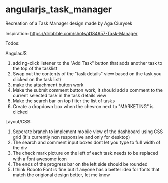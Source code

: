 # angularjs_task_manager
Recreation of a Task Manager design made by Aga Ciurysek

Inspiration: https://dribbble.com/shots/4184957-Task-Manager

Todos:

AngularJS 
1) add ng-click listener to the "Add Task" button that adds another task to the top of the tasklist
2) Swap out the contents of the "task details" view based on the task you clicked on the task list\
3) make the attachment button work 
4) Make the submit comment button work, it should add a comment to the current selected task in the task details view
5) Make the search bar on top filter the list of tasks 
6) Create a dropdown box when the chevron next to "MARKETING" is clicked 


Layout/CSS:  
1) Seperate branch to implement mobile view of the dashboard using CSS grid (it's currently non responsive and only for desktop)
2) The search and comment input boxes dont let you type to full width of the div
3) The check mark picture on the left of each task needs to be replaced with a font awesome icon
4) The ends of the progress bar on the left side should be rounded 
5) I think Roboto Font is fine but if anyone has a better idea for fonts that match the origional design better, let me know 
